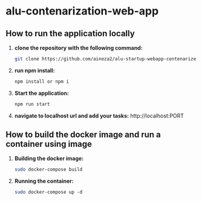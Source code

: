 # alu-contenarization-web-app

## How to run the application locally

1. **clone the repository with the following command:**
   ```bash
   git clone https://github.com/aineza2/alu-startup-webapp-contenarized.git
   ```
2. **run npm install:**
   ```bash
   npm install or npm i
   ```
3. **Start the application:**
   ```bash
   npm run start
   ```
4. **navigate to localhost url and add your tasks:**
   http://localhost:PORT

## How to build the docker image and run a container using image

1. **Building the docker image:**

   ```bash
   sudo docker-compose build
   ```

2. **Running the container:**
   ```bash
   sudo docker-compose up -d
   ```
